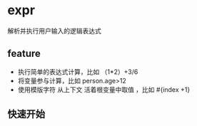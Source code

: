 # expr
解析并执行用户输入的逻辑表达式

## feature
- 执行简单的表达式计算，比如 （1*2）+3/6
- 将变量参与计算，比如 person.age>12
- 使用模版字符 从上下文 活着根变量中取值 ，比如 #{index +1}

## 快速开始
